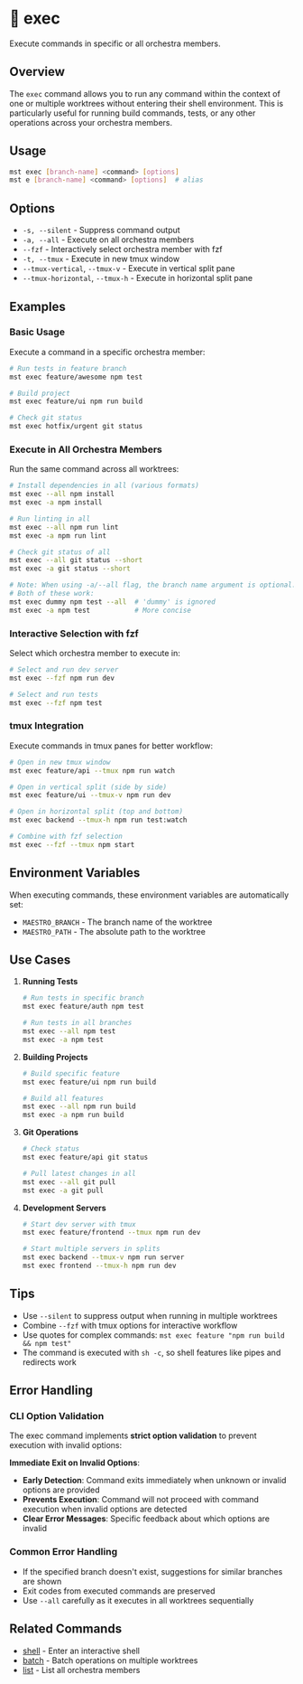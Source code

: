 # 🔸 exec

Execute commands in specific or all orchestra members.

## Overview

The `exec` command allows you to run any command within the context of one or multiple worktrees without entering their shell environment. This is particularly useful for running build commands, tests, or any other operations across your orchestra members.

## Usage

```bash
mst exec [branch-name] <command> [options]
mst e [branch-name] <command> [options]  # alias
```

## Options

- `-s, --silent` - Suppress command output
- `-a, --all` - Execute on all orchestra members
- `--fzf` - Interactively select orchestra member with fzf
- `-t, --tmux` - Execute in new tmux window
- `--tmux-vertical`, `--tmux-v` - Execute in vertical split pane
- `--tmux-horizontal`, `--tmux-h` - Execute in horizontal split pane

## Examples

### Basic Usage

Execute a command in a specific orchestra member:

```bash
# Run tests in feature branch
mst exec feature/awesome npm test

# Build project
mst exec feature/ui npm run build

# Check git status
mst exec hotfix/urgent git status
```

### Execute in All Orchestra Members

Run the same command across all worktrees:

```bash
# Install dependencies in all (various formats)
mst exec --all npm install
mst exec -a npm install

# Run linting in all
mst exec --all npm run lint
mst exec -a npm run lint

# Check git status of all
mst exec --all git status --short
mst exec -a git status --short

# Note: When using -a/--all flag, the branch name argument is optional.
# Both of these work:
mst exec dummy npm test --all  # 'dummy' is ignored
mst exec -a npm test           # More concise
```

### Interactive Selection with fzf

Select which orchestra member to execute in:

```bash
# Select and run dev server
mst exec --fzf npm run dev

# Select and run tests
mst exec --fzf npm test
```

### tmux Integration

Execute commands in tmux panes for better workflow:

```bash
# Open in new tmux window
mst exec feature/api --tmux npm run watch

# Open in vertical split (side by side)
mst exec feature/ui --tmux-v npm run dev

# Open in horizontal split (top and bottom)
mst exec backend --tmux-h npm run test:watch

# Combine with fzf selection
mst exec --fzf --tmux npm start
```

## Environment Variables

When executing commands, these environment variables are automatically set:

- `MAESTRO_BRANCH` - The branch name of the worktree
- `MAESTRO_PATH` - The absolute path to the worktree

## Use Cases

1. **Running Tests**
   ```bash
   # Run tests in specific branch
   mst exec feature/auth npm test
   
   # Run tests in all branches
   mst exec --all npm test
   mst exec -a npm test
   ```

2. **Building Projects**
   ```bash
   # Build specific feature
   mst exec feature/ui npm run build
   
   # Build all features
   mst exec --all npm run build
   mst exec -a npm run build
   ```

3. **Git Operations**
   ```bash
   # Check status
   mst exec feature/api git status
   
   # Pull latest changes in all
   mst exec --all git pull
   mst exec -a git pull
   ```

4. **Development Servers**
   ```bash
   # Start dev server with tmux
   mst exec feature/frontend --tmux npm run dev
   
   # Start multiple servers in splits
   mst exec backend --tmux-v npm run server
   mst exec frontend --tmux-h npm run dev
   ```

## Tips

- Use `--silent` to suppress output when running in multiple worktrees
- Combine `--fzf` with tmux options for interactive workflow
- Use quotes for complex commands: `mst exec feature "npm run build && npm test"`
- The command is executed with `sh -c`, so shell features like pipes and redirects work

## Error Handling

### CLI Option Validation

The exec command implements **strict option validation** to prevent execution with invalid options:

**Immediate Exit on Invalid Options**:
- **Early Detection**: Command exits immediately when unknown or invalid options are provided
- **Prevents Execution**: Command will not proceed with command execution when invalid options are detected
- **Clear Error Messages**: Specific feedback about which options are invalid

### Common Error Handling

- If the specified branch doesn't exist, suggestions for similar branches are shown
- Exit codes from executed commands are preserved
- Use `--all` carefully as it executes in all worktrees sequentially

## Related Commands

- [shell](./shell.md) - Enter an interactive shell
- [batch](./batch.md) - Batch operations on multiple worktrees
- [list](./list.md) - List all orchestra members